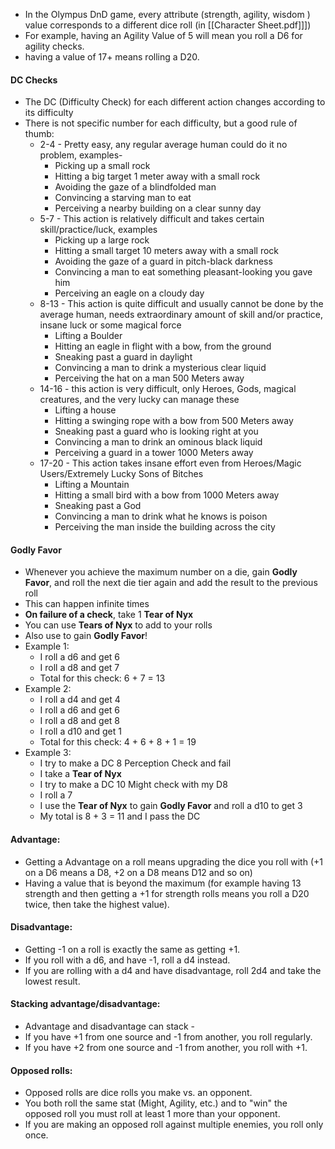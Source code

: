 - In the Olympus DnD game, every attribute (strength, agility, wisdom ) value corresponds to a different dice roll (in [[Character Sheet.pdf]]])
- For example, having an Agility Value of 5 will mean you roll a D6 for agility checks. 
- having a value of 17+ means rolling a D20.

#### DC Checks
- The DC (Difficulty Check) for each different action changes according to its difficulty
- There is not specific number for each difficulty, but a good rule of thumb:
	- 2-4 - Pretty easy, any regular average human could do it no problem, examples-
		- Picking up a small rock
		- Hitting a big target 1 meter away with a small rock
		- Avoiding the gaze of a blindfolded man
		- Convincing a starving man to eat
		- Perceiving a nearby building on a clear sunny day
	- 5-7 - This action is relatively difficult and takes certain skill/practice/luck, examples
		- Picking up a large rock
		- Hitting a small target 10 meters away with a small rock
		- Avoiding the gaze of a guard in pitch-black darkness
		- Convincing a man to eat something pleasant-looking you gave him
		- Perceiving an eagle on a cloudy day
	- 8-13 - This action is quite difficult and usually cannot be done by the average human, needs extraordinary amount of skill and/or practice, insane luck or some magical force
		- Lifting a Boulder
		- Hitting an eagle in flight with a bow, from the ground
		- Sneaking past a guard in daylight
		- Convincing a man to drink a mysterious clear liquid
		- Perceiving the hat on a man 500 Meters away
	- 14-16 - this action is very difficult, only Heroes, Gods, magical creatures, and the very lucky can manage these
		- Lifting a house
		- Hitting a swinging rope with a bow from 500 Meters away
		- Sneaking past a guard who is looking right at you
		- Convincing a man to drink an ominous black liquid
		- Perceiving a guard in a tower 1000 Meters away
	- 17-20 - This action takes insane effort even from Heroes/Magic Users/Extremely Lucky Sons of Bitches
		- Lifting a Mountain
		- Hitting a small bird with a bow from 1000 Meters away
		- Sneaking past a God
		- Convincing a man to drink what he knows is poison
		- Perceiving the man inside the building across the city
#### Godly Favor
- Whenever you achieve the maximum number on a die, gain **Godly Favor**, and roll the next die tier again and add the result to the previous roll
- This can happen infinite times
- **On failure of a check**, take 1 **Tear of Nyx**
- You can use **Tears of Nyx** to add to your rolls
- Also use to gain **Godly Favor**!
- Example 1:
	- I roll a d6 and get 6
	- I roll a d8 and get 7
	- Total for this check: 6 + 7 = 13
- Example 2:
	- I roll a d4 and get 4
	- I roll a d6 and get 6
	- I roll a d8 and get 8
	- I roll a d10 and get 1
	- Total for this check: 4 + 6 + 8 + 1 = 19
- Example 3:
	- I try to make a DC 8 Perception Check and fail
	- I take a **Tear of Nyx**
	- I try to make a DC 10 Might check with my D8
	- I roll a 7
	- I use the **Tear of Nyx** to gain **Godly Favor** and roll a d10 to get 3
	- My total is 8 + 3 = 11 and I pass the DC

#### Advantage:
- Getting a Advantage on a roll means upgrading the dice you roll with (+1 on a D6 means a D8, +2 on a D8 means D12 and so on)
- Having a value that is beyond the maximum (for example having 13 strength and then getting a +1 for strength rolls means you roll a D20 twice, then take the highest value).

#### Disadvantage:
- Getting -1 on a roll is exactly the same as getting +1.
- If you roll with a d6, and have -1, roll a d4 instead.
- If you are rolling with a d4 and have disadvantage, roll 2d4 and take the lowest result.

#### Stacking advantage/disadvantage:
- Advantage and disadvantage can stack - 
- If you have +1 from one source and -1 from another, you roll regularly.
- If you have +2 from one source and -1 from another, you roll with +1.

#### Opposed rolls:
- Opposed rolls are dice rolls you make vs. an opponent.
- You both roll the same stat (Might, Agility, etc.) and to "win" the opposed roll you must roll at least 1 more than your opponent.
- If you are making an opposed roll against multiple enemies, you roll only once.


